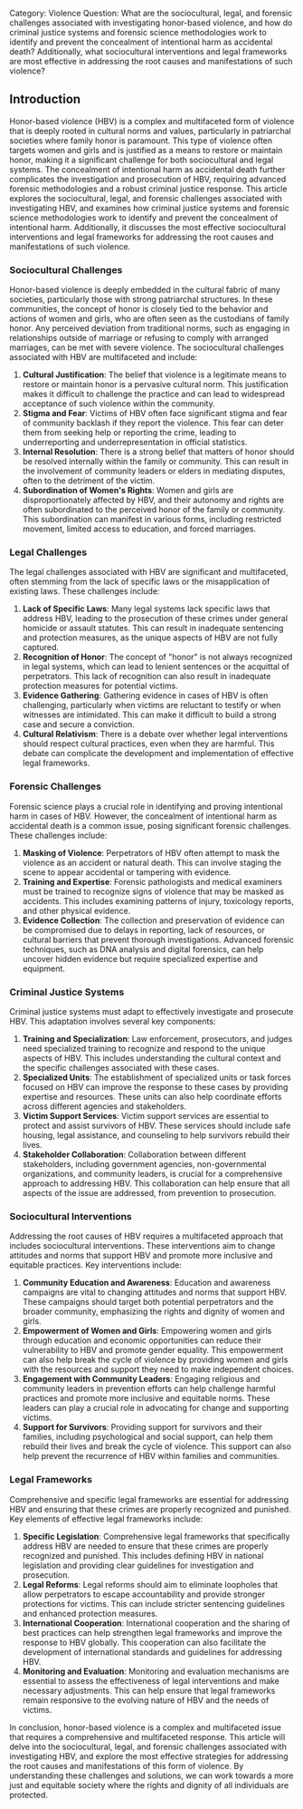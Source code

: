 Category: Violence
Question: What are the sociocultural, legal, and forensic challenges associated with investigating honor-based violence, and how do criminal justice systems and forensic science methodologies work to identify and prevent the concealment of intentional harm as accidental death? Additionally, what sociocultural interventions and legal frameworks are most effective in addressing the root causes and manifestations of such violence?


## Introduction

Honor-based violence (HBV) is a complex and multifaceted form of violence that is deeply rooted in cultural norms and values, particularly in patriarchal societies where family honor is paramount. This type of violence often targets women and girls and is justified as a means to restore or maintain honor, making it a significant challenge for both sociocultural and legal systems. The concealment of intentional harm as accidental death further complicates the investigation and prosecution of HBV, requiring advanced forensic methodologies and a robust criminal justice response. This article explores the sociocultural, legal, and forensic challenges associated with investigating HBV, and examines how criminal justice systems and forensic science methodologies work to identify and prevent the concealment of intentional harm. Additionally, it discusses the most effective sociocultural interventions and legal frameworks for addressing the root causes and manifestations of such violence.

### Sociocultural Challenges

Honor-based violence is deeply embedded in the cultural fabric of many societies, particularly those with strong patriarchal structures. In these communities, the concept of honor is closely tied to the behavior and actions of women and girls, who are often seen as the custodians of family honor. Any perceived deviation from traditional norms, such as engaging in relationships outside of marriage or refusing to comply with arranged marriages, can be met with severe violence. The sociocultural challenges associated with HBV are multifaceted and include:

1. **Cultural Justification**: The belief that violence is a legitimate means to restore or maintain honor is a pervasive cultural norm. This justification makes it difficult to challenge the practice and can lead to widespread acceptance of such violence within the community.
2. **Stigma and Fear**: Victims of HBV often face significant stigma and fear of community backlash if they report the violence. This fear can deter them from seeking help or reporting the crime, leading to underreporting and underrepresentation in official statistics.
3. **Internal Resolution**: There is a strong belief that matters of honor should be resolved internally within the family or community. This can result in the involvement of community leaders or elders in mediating disputes, often to the detriment of the victim.
4. **Subordination of Women's Rights**: Women and girls are disproportionately affected by HBV, and their autonomy and rights are often subordinated to the perceived honor of the family or community. This subordination can manifest in various forms, including restricted movement, limited access to education, and forced marriages.

### Legal Challenges

The legal challenges associated with HBV are significant and multifaceted, often stemming from the lack of specific laws or the misapplication of existing laws. These challenges include:

1. **Lack of Specific Laws**: Many legal systems lack specific laws that address HBV, leading to the prosecution of these crimes under general homicide or assault statutes. This can result in inadequate sentencing and protection measures, as the unique aspects of HBV are not fully captured.
2. **Recognition of Honor**: The concept of "honor" is not always recognized in legal systems, which can lead to lenient sentences or the acquittal of perpetrators. This lack of recognition can also result in inadequate protection measures for potential victims.
3. **Evidence Gathering**: Gathering evidence in cases of HBV is often challenging, particularly when victims are reluctant to testify or when witnesses are intimidated. This can make it difficult to build a strong case and secure a conviction.
4. **Cultural Relativism**: There is a debate over whether legal interventions should respect cultural practices, even when they are harmful. This debate can complicate the development and implementation of effective legal frameworks.

### Forensic Challenges

Forensic science plays a crucial role in identifying and proving intentional harm in cases of HBV. However, the concealment of intentional harm as accidental death is a common issue, posing significant forensic challenges. These challenges include:

1. **Masking of Violence**: Perpetrators of HBV often attempt to mask the violence as an accident or natural death. This can involve staging the scene to appear accidental or tampering with evidence.
2. **Training and Expertise**: Forensic pathologists and medical examiners must be trained to recognize signs of violence that may be masked as accidents. This includes examining patterns of injury, toxicology reports, and other physical evidence.
3. **Evidence Collection**: The collection and preservation of evidence can be compromised due to delays in reporting, lack of resources, or cultural barriers that prevent thorough investigations. Advanced forensic techniques, such as DNA analysis and digital forensics, can help uncover hidden evidence but require specialized expertise and equipment.

### Criminal Justice Systems

Criminal justice systems must adapt to effectively investigate and prosecute HBV. This adaptation involves several key components:

1. **Training and Specialization**: Law enforcement, prosecutors, and judges need specialized training to recognize and respond to the unique aspects of HBV. This includes understanding the cultural context and the specific challenges associated with these cases.
2. **Specialized Units**: The establishment of specialized units or task forces focused on HBV can improve the response to these cases by providing expertise and resources. These units can also help coordinate efforts across different agencies and stakeholders.
3. **Victim Support Services**: Victim support services are essential to protect and assist survivors of HBV. These services should include safe housing, legal assistance, and counseling to help survivors rebuild their lives.
4. **Stakeholder Collaboration**: Collaboration between different stakeholders, including government agencies, non-governmental organizations, and community leaders, is crucial for a comprehensive approach to addressing HBV. This collaboration can help ensure that all aspects of the issue are addressed, from prevention to prosecution.

### Sociocultural Interventions

Addressing the root causes of HBV requires a multifaceted approach that includes sociocultural interventions. These interventions aim to change attitudes and norms that support HBV and promote more inclusive and equitable practices. Key interventions include:

1. **Community Education and Awareness**: Education and awareness campaigns are vital to changing attitudes and norms that support HBV. These campaigns should target both potential perpetrators and the broader community, emphasizing the rights and dignity of women and girls.
2. **Empowerment of Women and Girls**: Empowering women and girls through education and economic opportunities can reduce their vulnerability to HBV and promote gender equality. This empowerment can also help break the cycle of violence by providing women and girls with the resources and support they need to make independent choices.
3. **Engagement with Community Leaders**: Engaging religious and community leaders in prevention efforts can help challenge harmful practices and promote more inclusive and equitable norms. These leaders can play a crucial role in advocating for change and supporting victims.
4. **Support for Survivors**: Providing support for survivors and their families, including psychological and social support, can help them rebuild their lives and break the cycle of violence. This support can also help prevent the recurrence of HBV within families and communities.

### Legal Frameworks

Comprehensive and specific legal frameworks are essential for addressing HBV and ensuring that these crimes are properly recognized and punished. Key elements of effective legal frameworks include:

1. **Specific Legislation**: Comprehensive legal frameworks that specifically address HBV are needed to ensure that these crimes are properly recognized and punished. This includes defining HBV in national legislation and providing clear guidelines for investigation and prosecution.
2. **Legal Reforms**: Legal reforms should aim to eliminate loopholes that allow perpetrators to escape accountability and provide stronger protections for victims. This can include stricter sentencing guidelines and enhanced protection measures.
3. **International Cooperation**: International cooperation and the sharing of best practices can help strengthen legal frameworks and improve the response to HBV globally. This cooperation can also facilitate the development of international standards and guidelines for addressing HBV.
4. **Monitoring and Evaluation**: Monitoring and evaluation mechanisms are essential to assess the effectiveness of legal interventions and make necessary adjustments. This can help ensure that legal frameworks remain responsive to the evolving nature of HBV and the needs of victims.

In conclusion, honor-based violence is a complex and multifaceted issue that requires a comprehensive and multifaceted response. This article will delve into the sociocultural, legal, and forensic challenges associated with investigating HBV, and explore the most effective strategies for addressing the root causes and manifestations of this form of violence. By understanding these challenges and solutions, we can work towards a more just and equitable society where the rights and dignity of all individuals are protected.

